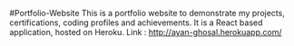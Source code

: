 #Portfolio-Website
This is a portfolio website to demonstrate my projects, certifications, coding profiles and achievements.
It is a React based application, hosted on Heroku.
Link : http://ayan-ghosal.herokuapp.com/
